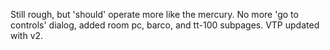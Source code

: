 Still rough, but 'should' operate more like the mercury.  No more 'go to controls' dialog, added room pc, barco, and tt-100 subpages.  VTP updated with v2.
  
  
